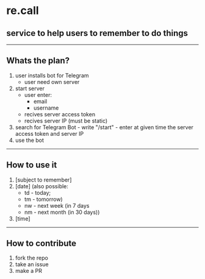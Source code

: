 # re.call

## service to help users to remember to do things

---

## Whats the plan?

1. user installs bot for Telegram
    - user need own server
2. start server 
     - user enter:
       - email
       - username
      - recives server access token 
      - recives server IP (must be static)
3. search for Telegram Bot
        - write "/start"
        - enter at given time the server access token and server IP
4. use the bot

---
## How to use it

1. [subject to remember]
2. [date] (also possible:
    - td - today;
    - tm - tomorrow)
    - nw - next week (in 7 days
    - nm - next month (in 30 days))
3. [time]

---

## How to contribute
1. fork the repo
2. take an issue
3. make a PR
